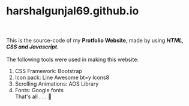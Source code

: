 # harshalgunjal69.github.io
<br><br>
This is the source-code of my <b>Protfolio Website</b>, made by using <i><b>HTML, CSS and Javascript</b></i>.
<br><br>
The following tools were used in making this website:
<br>
1) CSS Framework: Bootstrap
2) Icon pack: Line Awesome bt=y Icons8
3) Scrolling Animations: AOS Library
4) Fonts: Google fonts
<br>That's all . . . 🙂
